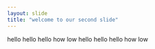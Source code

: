 ```yaml
---
layout: slide
title: "welcome to our second slide"
---
```

hello hello hello how low
hello hello hello how low
